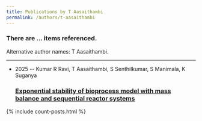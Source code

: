 ```yaml
---
title: Publications by T Aasaithambi
permalink: /authors/t-aasaithambi
---
```


<h3 id="number-posts">There are ... items referenced.</h3>
<p id='info-authors'>Alternative author names: T Aasaithambi.</p>
<hr />
<ul class="post-list">
<li><span class='post-meta'>2025 -- Kumar R Ravi, T Aasaithambi, S Senthilkumar, S Manimala, K Suganya</span><h3><a class='post-link' href="{{ site.baseurl }}/exponential-stability-of-bioprocess-model-with-mass-balance-and-sequential-reactor-systems">Exponential stability of bioprocess model with mass balance and sequential reactor systems</a></h3></li>

</ul>
{% include count-posts.html %}
